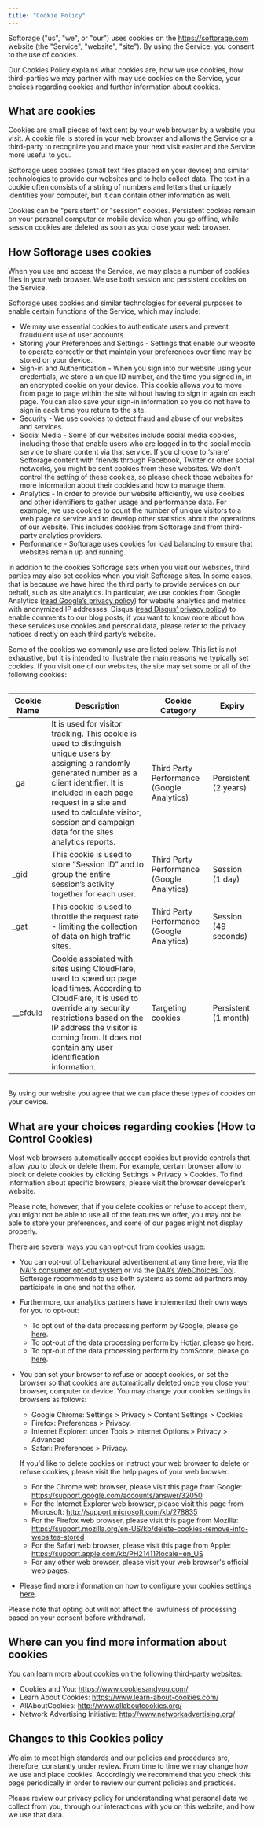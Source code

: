 ```yaml
---
title: "Cookie Policy"
---
```


Softorage ("us", "we", or "our") uses cookies on the https://softorage.com website (the "Service", "website", "site"). By using the Service, you consent to the use of cookies.

Our Cookies Policy explains what cookies are, how we use cookies, how third-parties we may partner with may use cookies on the Service, your choices regarding cookies and further information about cookies.

## What are cookies

Cookies are small pieces of text sent by your web browser by a website you visit. A cookie file is stored in your web browser and allows the Service or a third-party to recognize you and make your next visit easier and the Service more useful to you.

Softorage uses cookies (small text files placed on your device) and similar technologies to provide our websites and to help collect data. The text in a cookie often consists of a string of numbers and letters that uniquely identifies your computer, but it can contain other information as well.

Cookies can be "persistent" or "session" cookies. Persistent cookies remain on your personal computer or mobile device when you go offline, while session cookies are deleted as soon as you close your web browser.

## How Softorage uses cookies

When you use and access the Service, we may place a number of cookies files in your web browser. We use both session and persistent cookies on the Service. 

Softorage uses cookies and similar technologies for several purposes to enable certain functions of the Service, which may include:
* We may use essential cookies to authenticate users and prevent fraudulent use of user accounts.
* Storing your Preferences and Settings - Settings that enable our website to operate correctly or that maintain your preferences over time may be stored on your device.
* Sign-in and Authentication - When you sign into our website using your credentials, we store a unique ID number, and the time you signed in, in an encrypted cookie on your device. This cookie allows you to move from page to page within the site without having to sign in again on each page. You can also save your sign-in information so you do not have to sign in each time you return to the site.
* Security - We use cookies to detect fraud and abuse of our websites and services.
* Social Media - Some of our websites include social media cookies, including those that enable users who are logged in to the social media service to share content via that service. If you choose to ‘share’ Softorage content with friends through Facebook, Twitter or other social networks, you might be sent cookies from these websites. We don't control the setting of these cookies, so please check those websites for more information about their cookies and how to manage them.
* Analytics - In order to provide our website efficiently, we use cookies and other identifiers to gather usage and performance data. For example, we use cookies to count the number of unique visitors to a web page or service and to develop other statistics about the operations of our website. This includes cookies from Softorage and from third-party analytics providers.
* Performance - Softorage uses cookies for load balancing to ensure that websites remain up and running.

In addition to the cookies Softorage sets when you visit our websites, third parties may also set cookies when you visit Softorage sites. In some cases, that is because we have hired the third party to provide services on our behalf, such as site analytics. In particular, we use cookies from Google Analytics ([read Google’s privacy policy](https://support.google.com/analytics/answer/6004245)) for website analytics and metrics with anonymized IP addresses, Disqus ([read Disqus’ privacy policy](https://help.disqus.com/terms-and-policies/disqus-privacy-policy)) to enable comments to our blog posts; if you want to know more about how these services use cookies and personal data, please refer to the privacy notices directly on each third party’s website.

Some of the cookies we commonly use are listed below. This list is not exhaustive, but it is intended to illustrate the main reasons we typically set cookies. If you visit one of our websites, the site may set some or all of the following cookies:

<div class="table-responsive-lg" style="overflow: auto;">

| Cookie Name | Description | Cookie Category | Expiry |
|-------------|-------------|-----------------|--------|
| _ga | It is used for visitor tracking. This cookie is used to distinguish unique users by assigning a randomly generated number as a client identifier. It is included in each page request in a site and used to calculate visitor, session and campaign data for the sites analytics reports. | Third Party Performance (Google Analytics) | Persistent (2 years) |
| _gid | This cookie is used to store “Session ID” and to group the entire session’s activity together for each user. | Third Party Performance (Google Analytics) | Session (1 day) |
| _gat | This cookie is used to throttle the request rate - limiting the collection of data on high traffic sites. | Third Party Performance (Google Analytics) | Session (49 seconds) |
| __cfduid | Cookie assoiated with sites using CloudFlare, used to speed up page load times. According to CloudFlare, it is used to override any security restrictions based on the IP address the visitor is coming from. It does not contain any user identification information. | Targeting cookies | Persistent (1 month) |

</div>

By using our website you agree that we can place these types of cookies on your device.

## What are your choices regarding cookies (How to Control Cookies)

Most web browsers automatically accept cookies but provide controls that allow you to block or delete them. For example, certain browser allow to block or delete cookies by clicking Settings > Privacy > Cookies. To find information about specific browsers, please visit the browser developer’s website.

Please note, however, that if you delete cookies or refuse to accept them, you might not be able to use all of the features we offer, you may not be able to store your preferences, and some of our pages might not display properly.

There are several ways you can opt-out from cookies usage:
* You can opt-out of behavioural advertisement at any time here, via the [NAI’s consumer opt-out system](http://optout.networkadvertising.org/) or via the [DAA’s WebChoices Tool](http://optout.aboutads.info/). Softorage recommends to use both systems as some ad partners may participate in one and not the other.
* Furthermore, our analytics partners have implemented their own ways for you to opt-out:
    * To opt out of the data processing perform by Google, please go [here](https://tools.google.com/dlpage/gaoptout).
    * To opt-out of the data processing perform by Hotjar, please go [here](https://help.hotjar.com/hc/en-us/articles/360001749014-Visitor-Lookup).
    * To opt-out of the data processing perform by comScore, please go [here](http://optout.aboutads.info/?c=2#!/).
* You can set your browser to refuse or accept cookies, or set the browser so that cookies are automatically deleted once you close your browser, computer or device. You may change your cookies settings in browsers as follows:
    * Google Chrome: Settings > Privacy > Content Settings > Cookies
    * Firefox: Preferences > Privacy.
    * Internet Explorer: under Tools > Internet Options > Privacy > Advanced
    * Safari: Preferences > Privacy.
    
  If you'd like to delete cookies or instruct your web browser to delete or refuse cookies, please visit the help pages of your web browser.
    * For the Chrome web browser, please visit this page from Google: https://support.google.com/accounts/answer/32050
    * For the Internet Explorer web browser, please visit this page from Microsoft: http://support.microsoft.com/kb/278835
    * For the Firefox web browser, please visit this page from Mozilla: https://support.mozilla.org/en-US/kb/delete-cookies-remove-info-websites-stored
    * For the Safari web browser, please visit this page from Apple: https://support.apple.com/kb/PH21411?locale=en_US
    * For any other web browser, please visit your web browser's official web pages.
* Please find more information on how to configure your cookies settings [here](https://www.aboutcookies.org/how-to-control-cookies/).

Please note that opting out will not affect the lawfulness of processing based on your consent before withdrawal.

## Where can you find more information about cookies

You can learn more about cookies on the following third-party websites:
* Cookies and You: https://www.cookiesandyou.com/
* Learn About Cookies: https://www.learn-about-cookies.com/
* AllAboutCookies: http://www.allaboutcookies.org/
* Network Advertising Initiative: http://www.networkadvertising.org/

## Changes to this Cookies policy

We aim to meet high standards and our policies and procedures are, therefore, constantly under review. From time to time we may change how we use and place cookies. Accordingly we recommend that you check this page periodically in order to review our current policies and practices.

Please review our privacy policy for understanding what personal data we collect from you, through our interactions with you on this website, and how we use that data.
